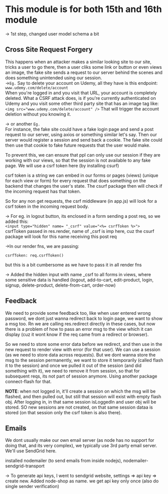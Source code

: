 # This module is for both 15th and 16th module

-> 1st step, changed user model schema a bit

## Cross Site Request Forgery

This happens when an attacker makes a similar looking site to our site, tricks a user to go there, then a user cliks some link or button or even views an image, the fake site sends a request to our server behind the scenes and does something unintended using our session. <br>
->`Eg.` Say to delete your account on Udemy, all they have is this endpoint:
`www.udemy.com/delete/account` <br>
When you're logged in and you visit that URL, your account is completely deleted. What a CSRF attack does, is if you're currently authenticated on Udemy and you visit some other third party site that has an image tag like: <br>
`<img src="www.udemy.com/delete/account" />`
That will trigger the account deletion without you knowing it. <br>

-> or another `Eg.` <br>
For instance, the fake site could have a fake login page and send a post request to our server, using axios or something similar let's say. Then our server would register a session and send back a cookie. The fake site could then use that cookie to fake future requests that the user would make. <br>

To prevent this, we can ensure that ppl can only use our session if they are working with our views, so that the session is not available to any fake page. We will use a csrf token here (by installing csurf)<br>

csrf token is a string we can embed in our forms or pages (views) (unique for each view or form) for every request that does something on the backend that changes the user's state. The csurf package then will check if the incoming request has that token.

So for any non get requests, the csrf middleware (in app.js) will look for a csrf token in the incoming request body.

-> For eg. in logout button, its enclosed in a form sending a post req, so we added this: <br>
`<input type="hidden" name= "_csrf" value="<%= csrfToken %>">` <br>
csrfToken passed in res.render, name of \_csrf is imp here, cuz the csurf package will look for this name receiving this post req

->In our render fns, we are passing:

```isAuthenticated: req.session.isLoggedIn,
csrfToken: req.csrfToken()
```

but this is a bit cumbersome as we have to pass it in all render fns

-> Added the hidden input with name \_csrf to all forms in views, where some sensitive data is handled (logout, add-to-cart, edit-product, login, signup, delete-product, delete-from-cart, order-now)

## Feedback

We need to provide some feedback too, like when user entered wrong password, we dont just wanna redirect back to login page, we want to show a msg too. Rn we are calling res.redirect directly in these cases, but now there is a problem of how to pass an error msg to the view which it can display (cuz it wont know if the req came from a redirect or browser).

So we need to store some error data before we redirect, and then use in the new request to render view with error (for that user). We can use a session (as we need to store data across requests). But we dont wanna store the msg to the session permanently, we want to store it temporarily (called flash it to the session) and once we pulled it out of the session (and did something with it), we need to remove it from session, so that for subsequent reqs, its not part of session anymore. Using another package connect-flash for that.

**NOTE**: when not logged in, it'll create a session on which the msg will be flashed, and then pulled out, but still that session will exist with empty flash obj. After logging in, in that same session isLoggedIn and user obj will be stored. SO new sessions are not created, on that same session dataa is stored (on that session only the csrf token is also there).

## Emails
We dont usually make our own email server (as node has no support for doing that, and its very complex), we typically use 3rd party email server. We'll use SendGrid here.

installed nodemailer (to send emails from inside nodejs), nodemailer-sendgrid-transport

-> To generate api keys, I went to sendgrid website, settings => api key => create new. Added node-shop as name. we get api key only once (also do single sender verification)